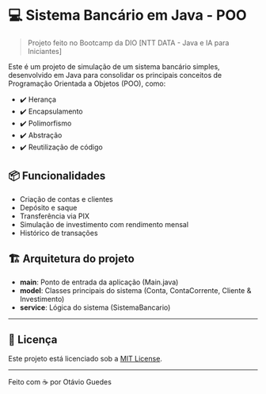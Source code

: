 # 💻 Sistema Bancário em Java - POO

>Projeto feito no Bootcamp da DIO [NTT DATA - Java e IA para Iniciantes]

Este é um projeto de simulação de um sistema bancário simples, desenvolvido em Java para consolidar os principais conceitos de Programação Orientada a Objetos (POO), como:

- ✔️ Herança
- ✔️ Encapsulamento
- ✔️ Polimorfismo
- ✔️ Abstração
- ✔️ Reutilização de código

## 📦 Funcionalidades

- Criação de contas e clientes
- Depósito e saque
- Transferência via PIX
- Simulação de investimento com rendimento mensal
- Histórico de transações

## 🏗️ Arquitetura do projeto

- **main**: Ponto de entrada da aplicação (Main.java)
- **model**: Classes principais do sistema (Conta, ContaCorrente, Cliente & Investimento)
- **service**: Lógica do sistema (SistemaBancario)

---


## 📝 Licença

Este projeto está licenciado sob a [MIT License](LICENSE).

---

Feito com ☕ por Otávio Guedes
